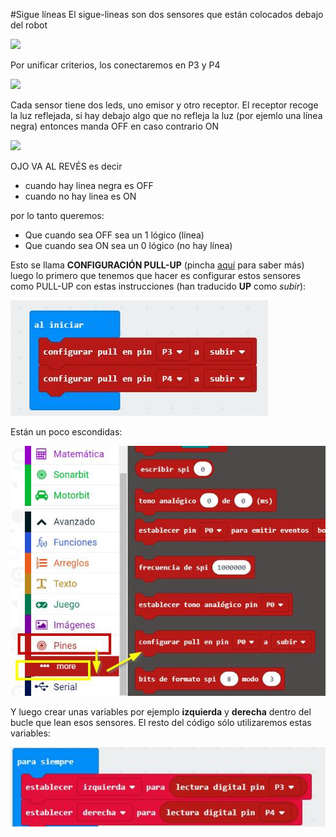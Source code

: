 #Sigue líneas
El sigue-lineas son dos sensores que están colocados debajo del robot

![](https://i.imgur.com/BOpsVvF.jpg)

Por unificar criterios, los conectaremos en P3 y P4

![](https://i.imgur.com/kzPngGo.jpg)

Cada sensor tiene dos leds, uno emisor y otro receptor. El receptor recoge la luz reflejada, si hay debajo algo que no refleja la luz (por ejemlo una línea negra) entonces manda OFF en caso contrario ON

![](https://i.imgur.com/UdHpeaS.jpg)

OJO VA AL REVÉS es decir 
 * cuando hay linea negra es OFF
 * cuando no hay linea es ON 

por lo tanto queremos:

* Que cuando sea OFF sea un 1 lógico (línea)
* Que cuando sea ON sea un 0 lógico (no hay línea)

Esto se llama **CONFIGURACIÓN PULL-UP** (pincha [aquí](https://catedu.gitbooks.io/programa-arduino-mediante-codigo/content/resistencias_pullup_y_pulldown.html) para saber más) luego lo primero que tenemos que hacer es configurar estos sensores como PULL-UP con estas instrucciones (han traducido **UP** como *subir*):

![](/assets/97c1e8aa-a59f-415a-b0a4-1690cd2f09cf.jpg)

Están un poco escondidas:

![](/assets/dc1c5e64-9cab-4c26-acd1-22b783e25b05.jpg)

Y luego crear unas variables por ejemplo **izquierda** y **derecha** dentro del bucle que lean esos sensores. El resto del código sólo utilizaremos estas variables:

![](/assets/025621f1-6127-4cc4-9c8f-55881e2049b0.jpg)
